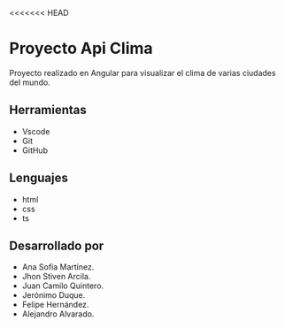 <<<<<<< HEAD
# Proyecto Api Clima
Proyecto realizado en Angular para visualizar el clima de varias ciudades del mundo.

## Herramientas
* Vscode
* Git
* GitHub

## Lenguajes
* html
* css
* ts

## Desarrollado por
* Ana Sofía Martínez.
* Jhon Stiven Arcila.
* Juan Camilo Quintero.
* Jerónimo Duque.
* Felipe Hernández.
* Alejandro Alvarado.
